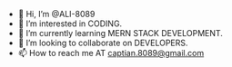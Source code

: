 - 👋 Hi, I’m @ALI-8089
- 👀 I’m interested in CODING.
- 🌱 I’m currently learning MERN STACK DEVELOPMENT.
- 💞️ I’m looking to collaborate on DEVELOPERS.
- 📫 How to reach me AT captian.8089@gmail.com

<!---
ALI-8089/ALI-8089 is a ✨ special ✨ repository because its `README.md` (this file) appears on your GitHub profile.
You can click the Preview link to take a look at your changes.
--->
